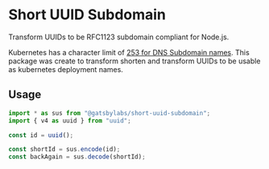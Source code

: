 # Short UUID Subdomain

Transform UUIDs to be RFC1123 subdomain compliant for Node.js.

Kubernetes has a character limit of [253 for DNS Subdomain names](https://kubernetes.io/docs/concepts/overview/working-with-objects/names/#dns-subdomain-names).
This package was create to transform shorten and transform UUIDs to be usable as kubernetes deployment names.

## Usage

```js
import * as sus from "@gatsbylabs/short-uuid-subdomain";
import { v4 as uuid } from "uuid";

const id = uuid();

const shortId = sus.encode(id);
const backAgain = sus.decode(shortId);
```

